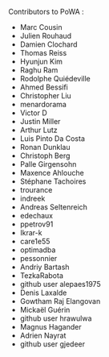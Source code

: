 Contributors to PoWA :

  * Marc Cousin
  * Julien Rouhaud
  * Damien Clochard
  * Thomas Reiss
  * Hyunjun Kim
  * Raghu Ram
  * Rodolphe Quiédeville
  * Ahmed Bessifi
  * Christopher Liu
  * menardorama
  * Victor D
  * Justin Miller
  * Arthur Lutz
  * Luis Pinto Da Costa
  * Ronan Dunklau
  * Christoph Berg
  * Palle Girgensohn
  * Maxence Ahlouche
  * Stéphane Tachoires
  * trourance
  * indreek
  * Andreas Seltenreich
  * edechaux
  * ppetrov91
  * Ikrar-k
  * care1e55
  * optimadba
  * pessonnier
  * Andriy Bartash
  * TezkaRabota
  * github user alepaes1975
  * Denis Laxalde
  * Gowtham Raj Elangovan
  * Mickaël Guérin
  * github user hrawulwa
  * Magnus Hagander
  * Adrien Nayrat
  * github user gjedeer
